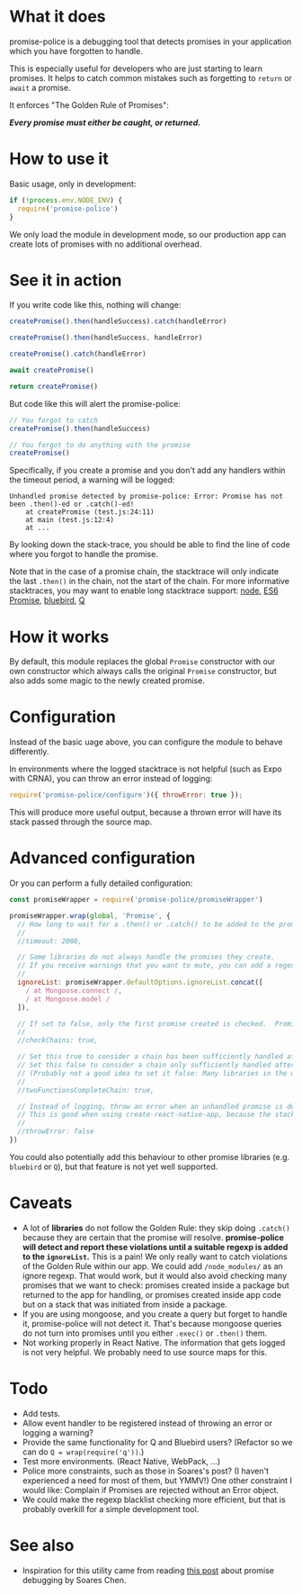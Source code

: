 # What it does

promise-police is a debugging tool that detects promises in your application which you have forgotten to handle.

This is especially useful for developers who are just starting to learn promises.  It helps to catch common mistakes such as forgetting to `return` or `await` a promise.

It enforces "The Golden Rule of Promises":

_**Every promise must either be caught, or returned.**_

# How to use it

Basic usage, only in development:

```js
if (!process.env.NODE_ENV) {
  require('promise-police')
}
```

We only load the module in development mode, so our production app can create lots of promises with no additional overhead.

# See it in action

If you write code like this, nothing will change:

```js
createPromise().then(handleSuccess).catch(handleError)

createPromise().then(handleSuccess, handleError)

createPromise().catch(handleError)

await createPromise()

return createPromise()
```

But code like this will alert the promise-police:

```js
// You forgot to catch
createPromise().then(handleSuccess)

// You forgot to do anything with the promise
createPromise()
```

Specifically, if you create a promise and you don't add any handlers within the timeout period, a warning will be logged:

```
Unhandled promise detected by promise-police: Error: Promise has not been .then()-ed or .catch()-ed!
    at createPromise (test.js:24:11)
    at main (test.js:12:4)
    at ...
```

By looking down the stack-trace, you should be able to find the line of code where you forgot to handle the promise.

Note that in the case of a promise chain, the stacktrace will only indicate the last `.then()` in the chain, not the start of the chain.  For more informative stacktraces, you may want to enable long stacktrace support: [node](https://github.com/mattinsler/longjohn), [ES6 Promise](https://gist.github.com/joeytwiddle/8c357b8a4ac6803a0f188d495901b6bc), [bluebird](http://bluebirdjs.com/docs/api/promise.longstacktraces.html), [Q](https://stackoverflow.com/a/24046877)

# How it works

By default, this module replaces the global `Promise` constructor with our own constructor which always calls the original `Promise` constructor, but also adds some magic to the newly created promise.

# Configuration

Instead of the basic uage above, you can configure the module to behave differently.

In environments where the logged stacktrace is not helpful (such as Expo with CRNA), you can throw an error instead of logging:

```js
require('promise-police/configure')({ throwError: true });
```

This will produce more useful output, because a thrown error will have its stack passed through the source map.

# Advanced configuration

Or you can perform a fully detailed configuration:

```js
const promiseWrapper = require('promise-police/promiseWrapper')

promiseWrapper.wrap(global, 'Promise', {
  // How long to wait for a .then() or .catch() to be added to the promise.
  //
  //timeout: 2000,

  // Some libraries do not always handle the promises they create.
  // If you receive warnings that you want to mute, you can add a regexp that will match only that code's stacktrace.
  //
  ignoreList: promiseWrapper.defaultOptions.ignoreList.concat([
    / at Mongoose.connect /,
    / at Mongoose.model /
  ]),

  // If set to false, only the first promise created is checked.  Promises resulting from later .then()s are not checked.
  //
  //checkChains: true,

  // Set this true to consider a chain has been sufficiently handled after `.then(good, bad)`
  // Set this false to consider a chain only sufficiently handled after `.then(good).catch(bad)`
  // (Probably not a good idea to set it false: Many libraries in the wild use the former approach.)
  //
  //twoFunctionsCompleteChain: true,

  // Instead of logging, throw an error when an unhandled promise is detected
  // This is good when using create-react-native-app, because the stack will display properly
  //
  //throwError: false
})
```

You could also potentially add this behaviour to other promise libraries (e.g. `bluebird` or `Q`), but that feature is not yet well supported.

# Caveats

- A lot of **libraries** do not follow the Golden Rule: they skip doing `.catch()` because they are certain that the promise will resolve.  **promise-police will detect and report these violations until a suitable regexp is added to the `ignoreList`.**  This is a pain!  We only really want to catch violations of the Golden Rule within our app.
  We could add `/node_modules/` as an ignore regexp.  That would work, but it would also avoid checking many promises that we want to check: promises created inside a package but returned to the app for handling, or promises created inside app code but on a stack that was initiated from inside a package.
- If you are using mongoose, and you create a query but forget to handle it, promise-police will not detect it.  That's because mongoose queries do not turn into promises until you either `.exec()` or `.then()` them.
- Not working properly in React Native.  The information that gets logged is not very helpful.  We probably need to use source maps for this.

# Todo

- Add tests.
- Allow event handler to be registered instead of throwing an error or logging a warning?
- Provide the same functionality for Q and Bluebird users?  (Refactor so we can do `Q = wrap(require('q'))`.)
- Test more environments.  (React Native, WebPack, ...)
- Police more constraints, such as those in Soares's post?  (I haven't experienced a need for most of them, but YMMV!)  One other constraint I would like: Complain if Promises are rejected without an Error object.
- We could make the regexp blacklist checking more efficient, but that is probably overkill for a simple development tool.

# See also

- Inspiration for this utility came from reading [this post](https://github.com/soareschen/es6-promise-debugging/blob/master/README.md) about promise debugging by Soares Chen.

